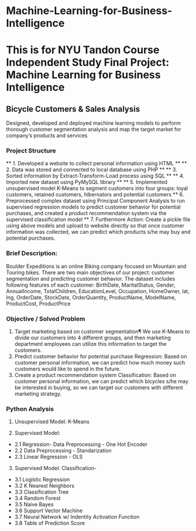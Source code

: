 # Machine-Learning-for-Business-Intelligence
# This is for NYU Tandon Course Independent Study Final Project: Machine Learning for Business Intelligence 

## Bicycle Customers & Sales Analysis
Designed, developed and deployed machine learning models to perform thorough customer segmentation analysis and map the target market for company’s products and services

### Project Structure
** 1. Developed a website to collect personal information using HTML **
** 2. Data was stored and connected to local database using PHP **
** 3. Sorted information by Extract-Transform-Load process using SQL ** 
** 4. Imported new dataset using PyMySQL library **
** 5. Implemented unsupervised model K-Means to segment customers into four groups: loyal customers, retained customers, hibernators and potential customers 
** 6. Preprocessed complex dataset using Principal Component Analysis to run supervised regression models to predict customer behavior for potential purchases, and created a product recommendation system via the supervised classification model
** 7. Furthermore Action: Create a pickle file using above models and upload to website directly so that once customer information was collected, we can predict which products s/he may buy and potential purchases. 

### Brief Description:
Boulder Expeditions is an online Biking company focused on Mountain and Touring bikes. There are two main objectives of our project: customer segmentation and predicting customer behavior. The dataset includes following features of each customer: BirthDate, MaritalStatus, Gender, AnnualIncome, TotalChildren, EducationLevel, Occupation, HomeOwner, lat, lng, OrderDate, StockDate, OrderQuantity, ProductName, ModelName, ProductCost, ProductPrice

### Objective / Solved Problem
1. Target marketing based on customer segmentation¶
We use K-Means to divide our customers into 4 different groups, and then marketing department employees can utilize this information to target the 
customers. 
2. Predict customer behavior for potential purchase
Regression: Based on customer personal information, we can predict how much money such customers would like to spend in the future. 
3. Create a product recommendation system
Classification: Based on customer personal information, we can predict which bicycles s/he may be interested in buying, so we can target our customers
with different marketing strategy.

### Python Analysis 
1. Unsupervised Model: K-Means

2. Supervised Model: 
- 2.1 Regression- Data Preprocessing - One Hot Encoder 
- 2.2 Data Preprocessing - Standarization 
- 2.3 Linear Regression - OLS


3. Supervised Model: Classification-
- 3.1 Logistic Regression 
- 3.2 K Nearest Neighbors 
- 3.3 Classification Tree 
- 3.4 Random Forest 
- 3.5 Naive Bayes 
- 3.6 Support Vector Machine 
- 3.7 Neural Network w/ Indentity Activation Function 
- 3.8 Table of Prediction Score       
